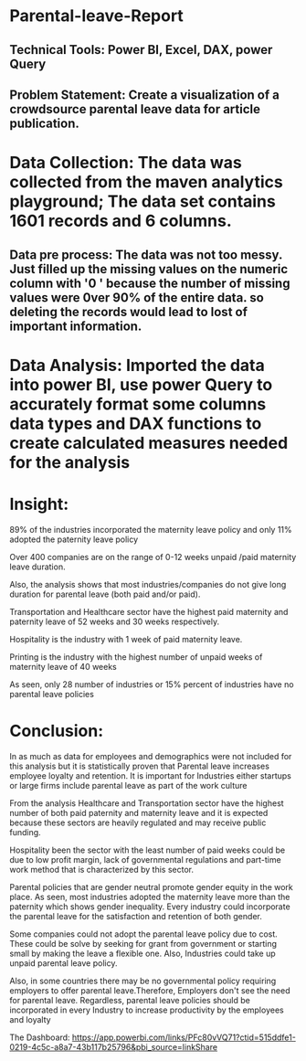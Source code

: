 # Parental-leave-Report

## Technical Tools: Power BI, Excel, DAX, power Query

## Problem Statement: Create a visualization of a crowdsource parental leave data for article publication.

# Data Collection: The data was collected from the maven analytics playground; The data set contains 1601 records and 6 columns.

## Data pre process: The data was not too messy. Just filled up the missing values on the numeric column with '0 ' because the number of missing values were 0ver 90% of the entire data. so deleting the records would lead to lost of important information.

# Data Analysis: Imported the data into power BI, use power Query to accurately format some columns data types and DAX functions to create calculated measures needed for the analysis

# Insight:

89% of the industries incorporated the maternity leave policy and only 11% adopted the paternity leave policy

Over 400 companies are on the range of 0-12 weeks unpaid /paid maternity leave duration.

Also, the analysis shows that most industries/companies do not give long duration for parental leave (both paid and/or paid).

Transportation and Healthcare sector have the highest paid maternity and paternity leave of 52 weeks and 30 weeks respectively.

Hospitality is the industry with 1 week of paid maternity leave.

Printing is the industry with the highest number of unpaid weeks of maternity leave of 40 weeks

As seen, only 28 number of industries or 15% percent of industries have no parental leave policies

# Conclusion:

In as much as data for employees and demographics were not included for this analysis but it is statistically proven that Parental leave increases employee loyalty and retention. It is important for Industries either startups or large firms include parental leave as part of the work culture

From the analysis Healthcare and Transportation sector have the highest number of both paid paternity and maternity leave and it is expected because these sectors are heavily regulated and may receive public funding.

Hospitality been the sector with the least number of paid weeks could be due to low profit margin, lack of governmental regulations and part-time work method that is characterized by this sector.

Parental policies that are gender neutral promote gender equity in the work place. As seen, most industries adopted the maternity leave more than the paternity which shows gender inequality. Every industry could incorporate the parental leave for the satisfaction and retention of both gender.

Some companies could not adopt the parental leave policy due to cost. These could be solve by seeking for grant from government or starting small by making the leave a flexible one. Also, Industries could take up unpaid parental leave policy.

Also, in some countries there may be no governmental policy requiring employers to offer parental leave.Therefore, Employers don't see the need for parental leave. Regardless, parental leave policies should be incorporated in every Industry to increase productivity by the employees and loyalty


 The  Dashboard:
https://app.powerbi.com/links/PFc80vVQ71?ctid=515ddfe1-0219-4c5c-a8a7-43b117b25796&pbi_source=linkShare
